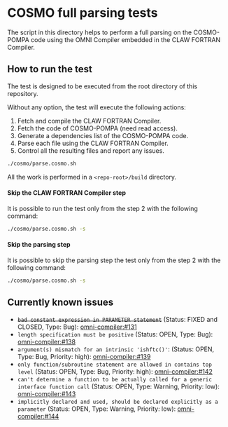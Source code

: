 # COSMO full parsing tests
The script in this directory helps to perform a full parsing on the COSMO-POMPA
code using the OMNI Compiler embedded in the CLAW FORTRAN Compiler.

## How to run the test
The test is designed to be executed from the root directory of this repository.

Without any option, the test will execute the following actions:
1) Fetch and compile the CLAW FORTRAN Compiler.
2) Fetch the code of COSMO-POMPA (need read access).
3) Generate a dependencies list of the COSMO-POMPA code.
4) Parse each file using the CLAW FORTRAN Compiler.
5) Control all the resulting files and report any issues.

```bash
./cosmo/parse.cosmo.sh
```

All the work is performed in a `<repo-root>/build` directory.

#### Skip the CLAW FORTRAN Compiler step
It is possible to run the test only from the step 2 with the following command:
```bash
./cosmo/parse.cosmo.sh -s
```

#### Skip the parsing step
It is possible to skip the parsing step the test only from the step 2 with the following command:
```bash
./cosmo/parse.cosmo.sh -s
```

## Currently known issues
* ~~`bad constant expression in PARAMETER statement`~~ (Status: FIXED and CLOSED, Type: Bug): [omni-compiler:#131](https://github.com/omni-compiler/omni-compiler/issues/131)
* `length specification must be positive` (Status: OPEN, Type: Bug):
[omni-compiler:#138](https://github.com/omni-compiler/omni-compiler/issues/138)
* `argument(s) mismatch for an intrinsic 'ishftc()'`: (Status: OPEN, Type: Bug, Priority: high):
[omni-compiler:#139](https://github.com/omni-compiler/omni-compiler/issues/139)
* `only function/subroutine statement are allowed in contains top level` (Status: OPEN, Type: Bug, Priority: high):
[omni-compiler:#142](https://github.com/omni-compiler/omni-compiler/issues/142)
* `can't determine a function to be actually called for a generic interface function call` (Status: OPEN, Type: Warning, Priority: low):
[omni-compiler:#143](https://github.com/omni-compiler/omni-compiler/issues/143)
* `implicitly declared and used, should be declared explicitly as a parameter` (Status: OPEN, Type: Warning, Priority: low):
[omni-compiler:#144](https://github.com/omni-compiler/omni-compiler/issues/144)

